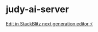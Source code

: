 # judy-ai-server

[Edit in StackBlitz next generation editor ⚡️](https://stackblitz.com/~/github.com/Shymxll/judy-ai-server)